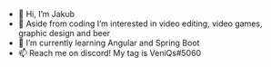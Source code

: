 - 👋 Hi, I’m Jakub
- 👀 Aside from coding I’m interested in video editing, video games, graphic design and beer
- 🌱 I’m currently learning Angular and Spring Boot
- 📫 Reach me on discord! My tag is VeniQs#5060
